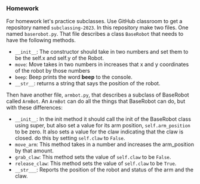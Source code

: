 ### Homework

For homework let's practice subclasses. Use GitHub classroom to get a repository named ```subclassing-2023```. In this 
repository make two files. One named ```baserobot.py```. That file describes a class ```BaseRobot``` that needs to have 
the following methods.

* ```__init__```: The constructor should take in two numbers and set them to be the self.x and self.y of the Robot. 
* ```move```: Move takes in two numbers in increases that x and y coordinates of the robot by those numbers
* ```beep```: Beep prints the word **beep** to the console.
* ```__str__```: returns a string that says the position of the robot.

Then have another file, ```armbot.py```, that describes a subclass of BaseRobot called ```ArmBot```. An ```ArmBot```
can do all the things that BaseRobot can do, but with these differences:

* ```__init__```: In the init method it should call the init of the BaseRobot class using super, but also set a value for 
its arm position, ```self.arm_position``` to be zero. It also sets a value for the claw indicating that the claw is closed.
do this by setting ```self.claw``` to ```False```.
* ```move_arm```: This method takes in a number and increases the arm_position by that amount.
* ```grab_claw```: This method sets the value of ```self.claw``` to be ```False```.
*  ```release_claw```: This method sets the value of ```self.claw``` to be ```True```.
* ```__str___```: Reports the position of the robot and status of the arm and the claw.